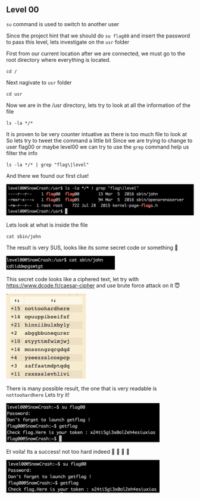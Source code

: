 <h2>Level 00</h2>

`su` command is used to switch to another user

Since the project hint that we should do `su flag00` and insert the password to pass this level,
lets investigate on the `usr` folder

First from our current location after we are connected, we must go to the root directory where everything is located.
```console
cd /
```

Next nagivate to `usr` folder
```console
cd usr
```

Now we are in the /usr directory, lets try to look at all the information of the file
```console
ls -la */*
```

It is proven to be very counter intuative as there is too much file to look at
So lets try to tweet the command a little bit
Since we are trying to change to user flag00 or maybe level00 we can try to use the `grep` command help us filter the info
```console
ls -la */* | grep "flag\|level"
```

And there we found our first clue!

![alt text](./screenshot/image1.png)

Lets look at what is inside the file
```console
cat sbin/john
```

The result is very SUS, looks like its some secret code or something :thinking:

![alt text](./screenshot/image2.png)

This secret code looks like a ciphered text, let try with https://www.dcode.fr/caesar-cipher and use brute force attack on it :innocent:

![alt text](./screenshot/image3.png)

There is many possible result, the one that is very readable is `nottoohardhere`
Lets try it!

![alt text](./screenshot/image4.png)

Et voila! Its a success! not too hard indeed   :partying_face: :tada: :tada: :tada:

![alt text](./screenshot/image5.png)